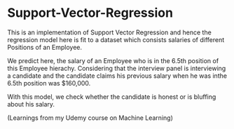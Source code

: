# Support-Vector-Regression

This is an implementation of Support Vector Regression and hence the regression model here is fit to a dataset which 
consists salaries of different Positions of an Employee.

We predict here, the salary of an Employee who is in the 6.5th position of this Employee hierachy. 
Considering that the interview panel is interviewing a candidate and the candidate claims his previous salary when
he was inthe 6.5th position was $160,000.

With this model, we check whether the candidate is honest or is bluffing about his salary.

(Learnings from my Udemy course on Machine Learning)
